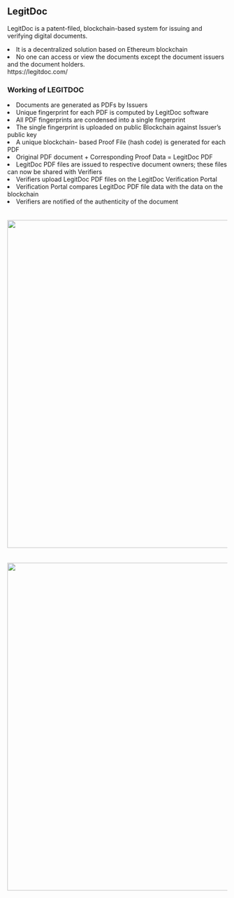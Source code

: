 ## LegitDoc

LegitDoc is a patent-filed, blockchain-based system for issuing and verifying digital documents.<br>
<li>It is a decentralized solution based on Ethereum blockchain</li>
<li>No one can access or view the documents except the document issuers and the document holders.</li>
https://legitdoc.com/

### Working of LEGITDOC

<li> Documents are generated as PDFs by Issuers</li>
<li> Unique fingerprint for each PDF is computed by LegitDoc software</li>
<li> All PDF fingerprints are condensed into a single fingerprint</li>
<li> The single fingerprint is uploaded on public Blockchain against Issuer’s public key</li>
<li> A unique blockchain- based Proof File (hash code) is generated for each PDF</li>
<li> Original PDF document + Corresponding Proof Data = LegitDoc PDF</li>
<li> LegitDoc PDF files are issued to respective document owners; these files can now be shared with Verifiers</li>
<li> Verifiers upload LegitDoc PDF files on the LegitDoc Verification Portal</li>
<li> Verification Portal compares LegitDoc PDF file data with the data on the blockchain</li>
<li> Verifiers are notified of the authenticity of the document</li>
<br><br>
<center><img src="https://github.com/digidrills/web3-samples/blob/main/docs/figures/legit_doc1" width="600px" height="750px"><center/> <br><br>
<center><img src="https://github.com/digidrills/web3-samples/blob/main/docs/figures/legit_doc2" width="600px" height="750px"><center/> <br><br>

